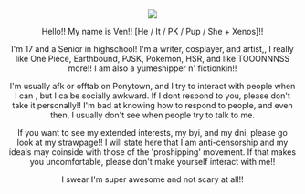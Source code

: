 <div align="center">
<img src=(https://files.catbox.moe/k1fv8s.png)>
 
Hello!! My name is Ven!! [He / It / PK / Pup / She + Xenos]!!

I'm 17 and a Senior in highschool! I'm a writer, cosplayer, and artist,, I really like One Piece, Earthbound, PJSK, Pokemon, HSR, and like TOOONNNSS more!! I am also a yumeshipper n' fictionkin!!

I'm usually afk or offtab on Ponytown, and I try to interact with people when I can , but I ca be socially awkward. If I dont respond to you, please don't take it personally!! I'm bad at knowing how to respond to people, and even then, I usually don't see when people try to talk to me.

If you want to see my extended interests, my byi, and my dni, please go look at my strawpage!! I will state here that I am anti-censorship and my ideals may coinside with those of the 'proshipping' movement. If that makes you uncomfortable, please don't make yourself interact with me!!

I swear I'm super awesome and not scary at all!!
</div>
